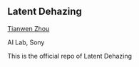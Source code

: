 ## Latent Dehazing


[Tianwen Zhou](https://zhoutianwen.com/)

AI Lab, Sony

This is the official repo of Latent Dehazing